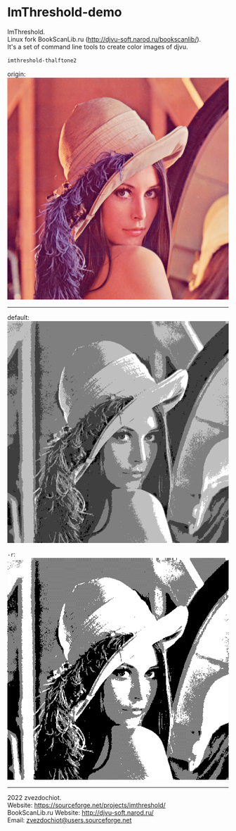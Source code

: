 # ImThreshold-demo

ImThreshold.  
Linux fork BookScanLib.ru (http://djvu-soft.narod.ru/bookscanlib/).  
It's a set of command line tools to create color images of djvu.  

```sh
imthreshold-thalftone2
```

origin:  
![](../../orig/lena.png)

---

default:  
![](./lena.thalftone2.png)

`-r`:  
![](./lena.thalftone2.r.png)

---

 2022 zvezdochiot.  
 Website: https://sourceforge.net/projects/imthreshold/  
 BookScanLib.ru Website: http://djvu-soft.narod.ru/  
 Email: zvezdochiot@users.sourceforge.net  
